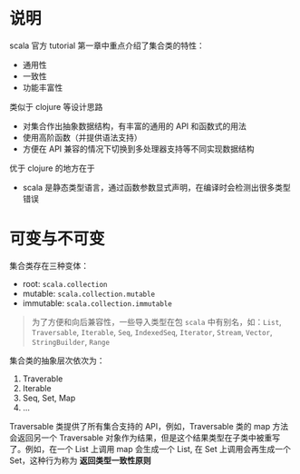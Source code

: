 # 说明

scala 官方 tutorial 第一章中重点介绍了集合类的特性：

* 通用性
* 一致性
* 功能丰富性

类似于 clojure 等设计思路

* 对集合作出抽象数据结构，有丰富的通用的 API  和函数式的用法
* 使用高阶函数（并提供语法支持）
* 方便在 API 兼容的情况下切换到多处理器支持等不同实现数据结构

优于 clojure 的地方在于

* scala 是静态类型语言，通过函数参数显式声明，在编译时会检测出很多类型错误

# 可变与不可变

集合类存在三种变体：

* root: `scala.collection`
* mutable: `scala.collection.mutable`
* immutable: `scala.collection.immutable`

> 为了方便和向后兼容性，一些导入类型在包 `scala` 中有别名，如：`List`, `Traversable`, `Iterable`, `Seq`, `IndexedSeq`, `Iterator`, `Stream`, `Vector`, `StringBuilder`, `Range`

集合类的抽象层次依次为：

1. Traverable
2. Iterable
3. Seq, Set, Map
4. ...

Traversable 类提供了所有集合支持的 API，例如，Traversable 类的 map 方法会返回另一个 Traversable 对象作为结果，但是这个结果类型在子类中被重写了。例如，在一个 List 上调用 map 会生成一个  List, 在 Set 上调用会再生成一个 Set，这种行为称为 __返回类型一致性原则__
